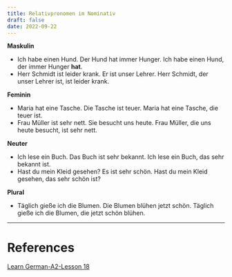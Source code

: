 ```yaml
---
title: Relativpronomen im Nominativ
draft: false
date: 2022-09-22
---
```


**Maskulin**
- Ich habe einen Hund. Der Hund hat immer Hunger. 
	Ich habe einen Hund, der immer Hunger **hat**. 
- Herr Schmidt ist leider krank. Er ist unser Lehrer.
	Herr Schmidt, der unser Lehrer ist, ist leider krank.

**Feminin**
- Maria hat eine Tasche. Die Tasche ist teuer. 
	Maria hat eine Tasche, die teuer ist. 
- Frau Müller ist sehr nett. Sie besucht uns heute. 
	Frau Müller, die uns heute besucht, ist sehr nett.

**Neuter**
- Ich lese ein Buch. Das Buch ist sehr bekannt. 
	Ich lese ein Buch, das sehr bekannt ist. 
- Hast du mein Kleid gesehen? Es ist sehr schön. 
	Hast du mein Kleid gesehen, das sehr schön ist?

**Plural**
- Täglich gieße ich die Blumen. Die Blumen blühen jetzt schön.
	Täglich gieße ich die Blumen, die jetzt schön blühen. 





---
# References
[Learn German-A2-Lesson 18](https://www.youtube.com/watch?v=6CtW6EvAV4A)
